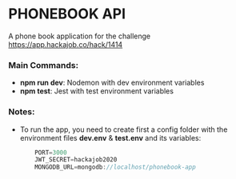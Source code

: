 # PHONEBOOK API
A phone book application for the challenge https://app.hackajob.co/hack/1414

### Main Commands:
- **npm run dev**: Nodemon with dev environment variables
- **npm test**: Jest with test environment variables

### Notes:
- To run the app, you need to create first a config folder with the environment files **dev.env** & **test.env** and its variables:
    ```javascript
        PORT=3000
        JWT_SECRET=hackajob2020
        MONGODB_URL=mongodb://localhost/phonebook-app
    ```
